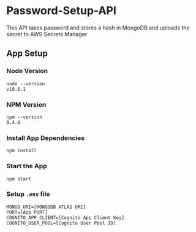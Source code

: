 # Password-Setup-API
 This API takes password and stores a hash in MongoDB and uploads the secret to AWS Secrets Manager

## App Setup 

### Node Version
```
node --version
v19.6.1
```
### NPM Version
```
npm --version
9.4.0
```
### Install App Dependencies
```
npm install
```

### Start the App
```
npm start
```

### Setup `.env` file

```
MONGO_URI=[MONGODB ATLAS URI]
PORT=[App PORT]
COGNITO_APP_CLIENT=[Cognito App Client Key]
COGNITO_USER_POOL=[Cognito User Pool ID]
```

